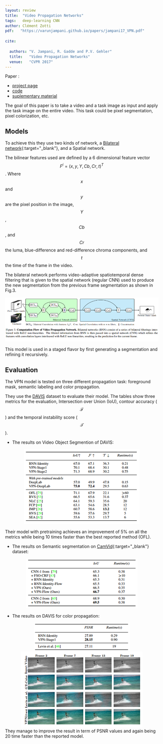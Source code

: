 ```yaml
---
layout: review
title:  "Video Propagation Networks"
tags:   deep-learning CNN
author: Clément Zotti
pdf:   "https://varunjampani.github.io/papers/jampani17_VPN.pdf"

cite:

  authors: "V. Jampani, R. Gadde and P.V. Gehler"
  title:   "Video Propagation Networks"
  venue:   "CVPR 2017"
---
```


Paper :
   - [project page](https://varunjampani.github.io/vpn/)
   - [code](https://github.com/varunjampani/video_prop_networks)
   - [suplementary material](https://varunjampani.github.io/papers/jampani17_VPN_supp.pdf)


The goal of this paper is to take a video and a task image as input and apply the task image on the entire video. This task could be pixel segmentation, pixel colorization, etc.

## Models

To achieve this they use two kinds of network, a [Bilateral network](https://arxiv.org/pdf/1412.6618.pdf){:target="_blank"}, and a Spatial network.

The bilinear features used are defined by a 6 dimensional feature vector $$ F^i = (x, y, Y, Cb, Cr, t)^T $$. Where $$x$$ and $$y$$ are the pixel position in the image, $$Y$$, $$Cb$$, and $$Cr$$ the luma, blue-difference and red-difference chroma components, and $$t$$ the time of the frame in the video.

The bilateral network performs video-adaptive spatiotemporal dense filtering that is given to the spatial network (regular CNN) used to produce the new segmentation from the previous frame segmentation as shown in Fig.3.

<div align="middle">
<img src="/deep-learning/images/vpn/architecture.png"/>
</div>

This model is used in a staged flavor by first generating a segmentation and refining it recursively.

## Evaluation

The VPN model is tested on three different propagation task: foreground mask, semantic labeling and color propagation.

They use the [DAVIS](http://davischallenge.org/) dataset to evaluate their model. The tables show three metrics for the evaluation, Intersection over Union (IoU), contour accuracy ($$\mathcal{F}$$) and the temporal instability score ($$\mathcal{T}$$).

- The results on Video Object Segmention of DAVIS:
<div align="middle">
<img src="/deep-learning/images/vpn/results_davis.png"/>
</div>

Their model with pretraining achieves an improvement of 5% on all the metrics while being 10 times faster than the best reported method (OFL).

- The results on Semantic segmentation on [CamVid](http://mi.eng.cam.ac.uk/research/projects/VideoRec/CamVid/){:target="_blank"} dataset:
<div align="middle">
<img src="/deep-learning/images/vpn/results_camvid.png"/>
</div>

- The results on DAVIS for color propagation:
<div align="middle">
<img src="/deep-learning/images/vpn/results_davis_color.png"/>
<img src="/deep-learning/images/vpn/visual_davis_color.png"/>
</div>
They manage to improve the result in term of PSNR values and again being 20 time faster than the reported model.




